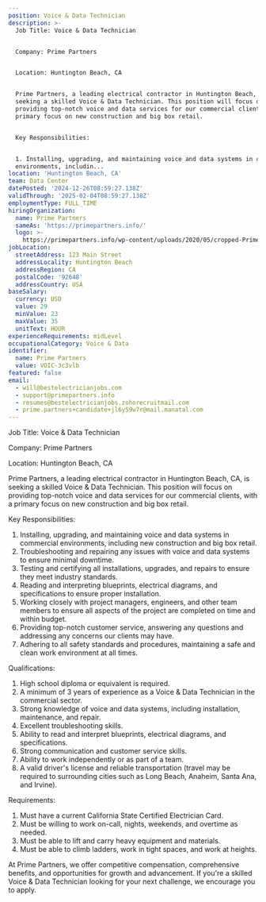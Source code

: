 ```yaml
---
position: Voice & Data Technician
description: >-
  Job Title: Voice & Data Technician 


  Company: Prime Partners


  Location: Huntington Beach, CA


  Prime Partners, a leading electrical contractor in Huntington Beach, CA, is
  seeking a skilled Voice & Data Technician. This position will focus on
  providing top-notch voice and data services for our commercial clients, with a
  primary focus on new construction and big box retail. 


  Key Responsibilities:


  1. Installing, upgrading, and maintaining voice and data systems in commercial
  environments, includin...
location: 'Huntington Beach, CA'
team: Data Center
datePosted: '2024-12-26T08:59:27.138Z'
validThrough: '2025-02-04T08:59:27.138Z'
employmentType: FULL_TIME
hiringOrganization:
  name: Prime Partners
  sameAs: 'https://primepartners.info/'
  logo: >-
    https://primepartners.info/wp-content/uploads/2020/05/cropped-Prime-Partners-Logo-NO-BG-1-1.png
jobLocation:
  streetAddress: 123 Main Street
  addressLocality: Huntington Beach
  addressRegion: CA
  postalCode: '92648'
  addressCountry: USA
baseSalary:
  currency: USD
  value: 29
  minValue: 23
  maxValue: 35
  unitText: HOUR
experienceRequirements: midLevel
occupationalCategory: Voice & Data
identifier:
  name: Prime Partners
  value: VOIC-3c3vlb
featured: false
email:
  - will@bestelectricianjobs.com
  - support@primepartners.info
  - resumes@bestelectricianjobs.zohorecruitmail.com
  - prime.partners+candidate+jl6y59w7r@mail.manatal.com
---
```




Job Title: Voice & Data Technician 

Company: Prime Partners

Location: Huntington Beach, CA

Prime Partners, a leading electrical contractor in Huntington Beach, CA, is seeking a skilled Voice & Data Technician. This position will focus on providing top-notch voice and data services for our commercial clients, with a primary focus on new construction and big box retail. 

Key Responsibilities:

1. Installing, upgrading, and maintaining voice and data systems in commercial environments, including new construction and big box retail.
2. Troubleshooting and repairing any issues with voice and data systems to ensure minimal downtime.
3. Testing and certifying all installations, upgrades, and repairs to ensure they meet industry standards.
4. Reading and interpreting blueprints, electrical diagrams, and specifications to ensure proper installation.
5. Working closely with project managers, engineers, and other team members to ensure all aspects of the project are completed on time and within budget.
6. Providing top-notch customer service, answering any questions and addressing any concerns our clients may have.
7. Adhering to all safety standards and procedures, maintaining a safe and clean work environment at all times.

Qualifications:

1. High school diploma or equivalent is required. 
2. A minimum of 3 years of experience as a Voice & Data Technician in the commercial sector.
3. Strong knowledge of voice and data systems, including installation, maintenance, and repair.
4. Excellent troubleshooting skills.
5. Ability to read and interpret blueprints, electrical diagrams, and specifications.
6. Strong communication and customer service skills.
7. Ability to work independently or as part of a team.
8. A valid driver's license and reliable transportation (travel may be required to surrounding cities such as Long Beach, Anaheim, Santa Ana, and Irvine).

Requirements:

1. Must have a current California State Certified Electrician Card.
2. Must be willing to work on-call, nights, weekends, and overtime as needed.
3. Must be able to lift and carry heavy equipment and materials.
4. Must be able to climb ladders, work in tight spaces, and work at heights.

At Prime Partners, we offer competitive compensation, comprehensive benefits, and opportunities for growth and advancement. If you're a skilled Voice & Data Technician looking for your next challenge, we encourage you to apply.
